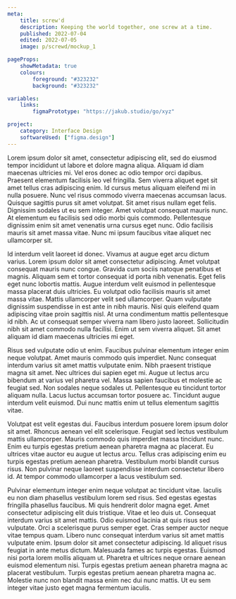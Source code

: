 ```yaml
---
meta:
    title: screw'd
    description: Keeping the world together, one screw at a time.
    published: 2022-07-04
    edited: 2022-07-05
    image: p/screwd/mockup_1

pageProps:
    showMetadata: true
    colours:
        foreground: "#323232"
        background: "#323232"

variables:
    links:
        figmaPrototype: "https://jakub.studio/go/xyz"

project:
    category: Interface Design
    softwareUsed: ["figma.design"]
---
```

Lorem ipsum dolor sit amet, consectetur adipiscing elit, sed do eiusmod tempor incididunt ut labore et dolore magna aliqua. Aliquam id diam maecenas ultricies mi. Vel eros donec ac odio tempor orci dapibus. Praesent elementum facilisis leo vel fringilla. Sem viverra aliquet eget sit amet tellus cras adipiscing enim. Id cursus metus aliquam eleifend mi in nulla posuere. Nunc vel risus commodo viverra maecenas accumsan lacus. Quisque sagittis purus sit amet volutpat. Sit amet risus nullam eget felis. Dignissim sodales ut eu sem integer. Amet volutpat consequat mauris nunc. At elementum eu facilisis sed odio morbi quis commodo. Pellentesque dignissim enim sit amet venenatis urna cursus eget nunc. Odio facilisis mauris sit amet massa vitae. Nunc mi ipsum faucibus vitae aliquet nec ullamcorper sit.

Id interdum velit laoreet id donec. Vivamus at augue eget arcu dictum varius. Lorem ipsum dolor sit amet consectetur adipiscing. Amet volutpat consequat mauris nunc congue. Gravida cum sociis natoque penatibus et magnis. Aliquam sem et tortor consequat id porta nibh venenatis. Eget felis eget nunc lobortis mattis. Augue interdum velit euismod in pellentesque massa placerat duis ultricies. Eu volutpat odio facilisis mauris sit amet massa vitae. Mattis ullamcorper velit sed ullamcorper. Quam vulputate dignissim suspendisse in est ante in nibh mauris. Nisi quis eleifend quam adipiscing vitae proin sagittis nisl. At urna condimentum mattis pellentesque id nibh. Ac ut consequat semper viverra nam libero justo laoreet. Sollicitudin nibh sit amet commodo nulla facilisi. Enim ut sem viverra aliquet. Sit amet aliquam id diam maecenas ultricies mi eget.

Risus sed vulputate odio ut enim. Faucibus pulvinar elementum integer enim neque volutpat. Amet mauris commodo quis imperdiet. Nunc consequat interdum varius sit amet mattis vulputate enim. Nibh praesent tristique magna sit amet. Nec ultrices dui sapien eget mi. Augue ut lectus arcu bibendum at varius vel pharetra vel. Massa sapien faucibus et molestie ac feugiat sed. Non sodales neque sodales ut. Pellentesque eu tincidunt tortor aliquam nulla. Lacus luctus accumsan tortor posuere ac. Tincidunt augue interdum velit euismod. Dui nunc mattis enim ut tellus elementum sagittis vitae.

Volutpat est velit egestas dui. Faucibus interdum posuere lorem ipsum dolor sit amet. Rhoncus aenean vel elit scelerisque. Feugiat sed lectus vestibulum mattis ullamcorper. Mauris commodo quis imperdiet massa tincidunt nunc. Enim eu turpis egestas pretium aenean pharetra magna ac placerat. Eu ultrices vitae auctor eu augue ut lectus arcu. Tellus cras adipiscing enim eu turpis egestas pretium aenean pharetra. Vestibulum morbi blandit cursus risus. Non pulvinar neque laoreet suspendisse interdum consectetur libero id. At tempor commodo ullamcorper a lacus vestibulum sed.

Pulvinar elementum integer enim neque volutpat ac tincidunt vitae. Iaculis eu non diam phasellus vestibulum lorem sed risus. Sed egestas egestas fringilla phasellus faucibus. Mi quis hendrerit dolor magna eget. Amet consectetur adipiscing elit duis tristique. Vitae et leo duis ut. Consequat interdum varius sit amet mattis. Odio euismod lacinia at quis risus sed vulputate. Orci a scelerisque purus semper eget. Cras semper auctor neque vitae tempus quam. Libero nunc consequat interdum varius sit amet mattis vulputate enim. Ipsum dolor sit amet consectetur adipiscing. Id aliquet risus feugiat in ante metus dictum. Malesuada fames ac turpis egestas. Euismod nisi porta lorem mollis aliquam ut. Pharetra et ultrices neque ornare aenean euismod elementum nisi. Turpis egestas pretium aenean pharetra magna ac placerat vestibulum. Turpis egestas pretium aenean pharetra magna ac. Molestie nunc non blandit massa enim nec dui nunc mattis. Ut eu sem integer vitae justo eget magna fermentum iaculis.